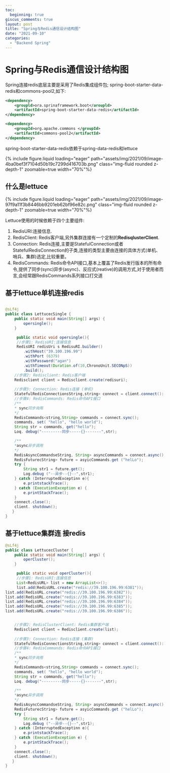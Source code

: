 ```yaml
---
toc:
  beginning: true
giscus_comments: true
layout: post
title: "Spring与Redis通信设计结构图"
date: "2021-09-10"
categories: 
  - "Backend Spring"
---
```



# Spring与Redis通信设计结构图
Spring连接redis底层主要是采用了Redis集成组件包; spring-boot-starter-data-redis和commons-pool2,如下:

```xml
<dependency>
	<groupld>ora.sprinaframework.boot</aroupld>
	<artifactId>spring-boot-starter-data-redis</artifactId>
</dependency>

<dependency>
	<groupId>org.apache.commons </groupId>
	<artifactId>commons-pool2</artifactId>
</dependency>
```

spring-boot-starter-data-redis依赖于spring-data-redis和lettuce

{% include figure.liquid loading="eager" path="assets/img/2021/09/image-4ba0bef3f7104d50b19c7299d416703b.png" class="img-fluid rounded z-depth-1" zoomable=true width="70%"%}


## 什么是lettuce

{% include figure.liquid loading="eager" path="assets/img/2021/09/image-97f9a11f3b8446bb9201eb62bf96e82c.png" class="img-fluid rounded z-depth-1" zoomable=true width="70%"%}

Lettuce使用的时候依赖于四个主要组件:
1. RedisURI:连接信息.
2. RedisClient: Redis客户端,另外集群连接有一个定制的**RedisqlusterClient**.
3. Connection: Redis连接,主要是StatefulConnection或者StatefulRedisConnection的子类,连接的类型主要由连接的具体方式(单机、哨兵、集群)选定,比较重要。
4. RedisCommands: Redis命令API接口,基本上覆盖了Redis发行版本的所有命令,提供了同步(sync)异步(async)、反应式(reative)的调用方式,对于使用者而言,会经常跟RedisCommands系列接口打交道


## 基于lettuce单机连接redis

```java

@sLf4j
public class LettucecSingle {
	public static void main(String[] args) { 
		opersingle();
	}

	 public static void opersingle(){
 	 //步骤1: RedisURI:连接信息
 	 RedisURI redisUri s RedisuRI.builder()
 		.withHost("39.100.196.99")
 		.withPort (6379)
 		.withPassword("agan")
 	    .withTimeout(Duration.of(10,ChronoUnit.SECONpS))
 		.build();
 	//步骤2: Redisclient: Redis客户端
 	Redisclient client = Redisclient.create(redisuri);
 
	//步骤3: Connection: Redis连接 (单机)
 	StatefulRedisConnectionsString,string> connect = client.connect():
 	//步骤4: RedisCommands: Redis命令API接口
 	/**
 	* sync同步询用
 	*/
 	RedisCommands<strinq,String> commands = connect.sync();
 	commands, set( "hello", "hello world");
 	String str = commands, get("hello");
 	Loq. debug("---------同步-----{}-------",str);

 	/**
 	*async异步调用
 	*/
 	RedisAsyncCommandseString, String> asyncCommands = connect.async();
 	RedisFuturecString> future = asyicCommands.get ("helLo");
 	try {
 		String str1 = future.get();
 		Log.debug ("--异步--{}--",str1);
 	} catch (InterruptedExceptinn e){
 		e.printstackTrace();
 	} catch (ExecutionException e) {
 		e.printStackTrace();
	}
 	connect.close();
 	client. shutdown();
   }  
}

```



## 基于lettuce集群连 接redis

```java
@sLf4j
public class LettucecCluster {
	public static void main(String[] args) { 
		operCluster();
	}

	 public static void operCluster(){
 	 //步骤1: RedisURI:连接信息
 	 List<RedisURL> list = new ArrayList<>();
	 list.add(RedisURL.create("redis://39.100.196.99:6381"));
list.add(RedisURL.create("redis://39.100.196.99:6382"));
list.add(RedisURL.create("redis://39.100.196.99:6383"));
list.add(RedisURL.create("redis://39.100.196.99:6384"));
list.add(RedisURL.create("redis://39.100.196.99:6385"));
list.add(RedisURL.create("redis://39.100.196.99:6386"));


 	//步骤2: RedisClusterClient: Redis集群客户端
 	Redisclient client = Redisclient.create(list);
 
	//步骤3: Connection: Redis连接 (集群)
 	StatefulRedisConnectionsString,string> connect = client.connect():
 	//步骤4: RedisCommands: Redis命令API接口
 	/**
 	* sync同步询用
 	*/
 	RedisCommands<strinq,String> commands = connect.sync();
 	commands, set( "hello", "hello world");
 	String str = commands, get("hello");
 	Loq. debug("---------同步-----{}-------",str);

 	/**
 	*async异步调用
 	*/
 	RedisAsyncCommandseString, String> asyncCommands = connect.async();
 	RedisFuturecString> future = asyicCommands.get ("helLo");
 	try {
 		String str1 = future.get();
 		Log.debug ("--异步--{}--",str1);
 	} catch (InterruptedExceptinn e){
 		e.printstackTrace();
 	} catch (ExecutionException e) {
 		e.printStackTrace();
	}
 	connect.close();
 	client. shutdown();
   }  
}

```




